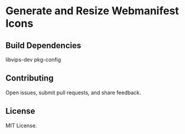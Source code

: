 # Generate and Resize Webmanifest Icons

## Build Dependencies
libvips-dev pkg-config

## Contributing
Open issues, submit pull requests, and share feedback.

## License
MIT License.
